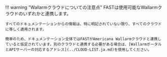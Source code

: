 !!! warning "Wallarmクラウドについての注意点"
    FASTは使用可能なWallarmクラウドのいずれかと連携します。

    すべてのドキュメンテーションからの情報は、特に明記されていない限り、すべてのクラウドに等しく適用されます。

    簡単のため、ドキュメンテーション全体ではFASTがAmericana Wallarmクラウドと連携していると仮定されています。別のクラウドと連携する必要がある場合は、[WallarmポータルとAPIサーバーの対応するアドレス](../CLOUD-LIST.ja.md)を使用してください。